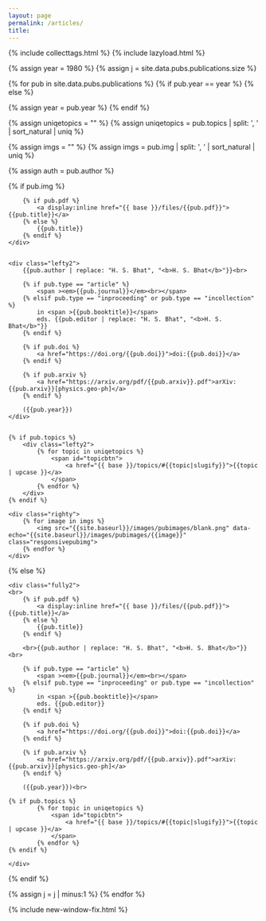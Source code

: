```yaml
---
layout: page
permalink: /articles/
title: 
---
```


{% include collecttags.html %}
{% include lazyload.html %}

{% assign year = 1980 %}
{% assign j = site.data.pubs.publications.size %}

{% for pub in site.data.pubs.publications %}
{% if pub.year == year %} 
{% else %} 

{% assign year = pub.year %}
{% endif %} 

{% assign uniqetopics = "" %}
{% assign uniqetopics = pub.topics | split: ', ' | sort_natural | uniq %} 

{% assign imgs = "" %}
{% assign imgs = pub.img | split: ', ' | sort_natural | uniq %} 

{% assign auth = pub.author %}

<div class="group">
{% if pub.img %}
    <div class="lefty">
 		
		{% if pub.pdf %}
			<a display:inline href="{{ base }}/files/{{pub.pdf}}">{{pub.title}}</a>
		{% else %} 
			{{pub.title}}
		{% endif %}
	</div>	

		
	<div class="lefty2">
		{{pub.author | replace: "H. S. Bhat", "<b>H. S. Bhat</b>"}}<br>
		
		{% if pub.type == "article" %}
			<span ><em>{{pub.journal}}</em><br></span>
		{% elsif pub.type == "inproceeding" or pub.type == "incollection" %}
			in <span >{{pub.booktitle}}</span>
			eds. {{pub.editor | replace: "H. S. Bhat", "<b>H. S. Bhat</b>"}}
		{% endif %}
		
		{% if pub.doi %}
			<a href="https://doi.org/{{pub.doi}}">doi:{{pub.doi}}</a>
		{% endif %}
		
		{% if pub.arxiv %}
			<a href="https://arxiv.org/pdf/{{pub.arxiv}}.pdf">arXiv:{{pub.arxiv}}[physics.geo-ph]</a>
		{% endif %}
		
		({{pub.year}})
    </div>
    
	
    {% if pub.topics %}
		<div class="lefty2">
			{% for topic in uniqetopics %}
				<span id="topicbtn">
					<a href="{{ base }}/topics/#{{topic|slugify}}">{{topic | upcase }}</a>
				</span>
			{% endfor %}
		</div>
	{% endif %}
	
	<div class="righty">
    	{% for image in imgs %}
			<img src="{{site.baseurl}}/images/pubimages/blank.png" data-echo="{{site.baseurl}}/images/pubimages/{{image}}" class="responsivepubimg">
    	{% endfor %}
	</div>

	
{% else %}

    <div class="fully2">
    <br>
		{% if pub.pdf %}
			<a display:inline href="{{ base }}/files/{{pub.pdf}}">{{pub.title}}</a>
		{% else %} 
			{{pub.title}}
		{% endif %}
		
		<br>{{pub.author | replace: "H. S. Bhat", "<b>H. S. Bhat</b>"}}<br>		
		
		{% if pub.type == "article" %}
			<span ><em>{{pub.journal}}</em><br></span>
		{% elsif pub.type == "inproceeding" or pub.type == "incollection" %}
			in <span >{{pub.booktitle}}</span>
			eds. {{pub.editor}}
		{% endif %}
		
		{% if pub.doi %}
			<a href="https://doi.org/{{pub.doi}}">doi:{{pub.doi}}</a>
		{% endif %}
		
		{% if pub.arxiv %}
			<a href="https://arxiv.org/pdf/{{pub.arxiv}}.pdf">arXiv:{{pub.arxiv}}[physics.geo-ph]</a>
		{% endif %}
		
		({{pub.year}})<br>

    {% if pub.topics %}
			{% for topic in uniqetopics %}
				<span id="topicbtn">
					<a href="{{ base }}/topics/#{{topic|slugify}}">{{topic | upcase }}</a>
				</span>
			{% endfor %}
	{% endif %}
	
	</div>

{% endif %}
	
	
	
</div>  
{% assign j = j | minus:1 %}
{% endfor %}




{% include new-window-fix.html %}
